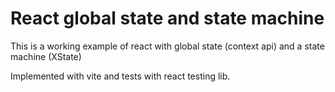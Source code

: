 # React global state and state machine
This is a working example of react with global state (context api) and a state machine (XState)

Implemented with vite and tests with react testing lib.
